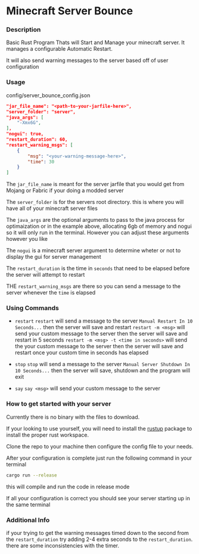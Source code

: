 # Minecraft Server Bounce

### Description
Basic Rust Program Thats will Start and Manage your minecraft server. It manages a configurable Automatic Restart.

It will also send warning messages to the server based off of user configuration

### Usage 
config/server_bounce_config.json
```json
"jar_file_name": "<path-to-your-jarfile-here>",
"server_folder": "server",
"java_args": [
    "-Xmx6G",
],
"nogui": true,
"restart_duration": 60,
"restart_warning_msgs": [
    {
        "msg": "<your-warning-message-here>",
        "time": 30
    }
] 
```

The `jar_file_name` is meant for the server jarfile that you would get from Mojang or Fabric if your doing a modded server

The `server_folder` is for the servers root directory. this is where you will have all of your minecraft server files

The `java_args` are the optional arguments to pass to the java process for optimaization or in the example above, allocating 6gb of memory and nogui so it will only
run in the terminal. However you can adjust these arguments however you like

The `nogui` is a minecraft server argument to determine wheter or not to display the gui for server management

The `restart_duration` is the time in `seconds` that need to be elapsed before the server will attempt to restart

THE `restart_warning_msgs` are there so you can send a message to the server whenever the `time` is elapsed

### Using Commands
* `restart` 
    `restart` will send a message to the server `Manual Restart In 10 Seconds...` then the server will save and restart
    `restart -m <msg>` will send your custom message to the server then the server will save and restart in 5 seconds
    `restart -m <msg> -t <time in seconds>` will send the your custom message to the server then the server will save and restart once your custom time in seconds
    has elapsed

* `stop` 
    `stop` will send a message to the server `Manual Server Shutdown In 10 Seconds...` then the server will save, shutdown and the program will exit

* `say` 
    `say <msg>` will send your custom message to the server

### How to get started with your server
Currently there is no binary with the files to download.

If your looking to use yourself, you will need to install the [rustup]("https://rustup.rs/") package to install the proper rust workspace.

Clone the repo to your machine then configure the config file to your needs.

After your configuration is complete just run the following command in your terminal
```bash
cargo run --release
```
this will compile and run the code in release mode

If all your configuration is correct you should see your server starting up in the same terminal

### Additional Info
if your trying to get the warning messages timed down to the second from the `restart_duration` try adding 2-4 extra seconds to the `restart_duration`. 
there are some inconsistencies with the timer.